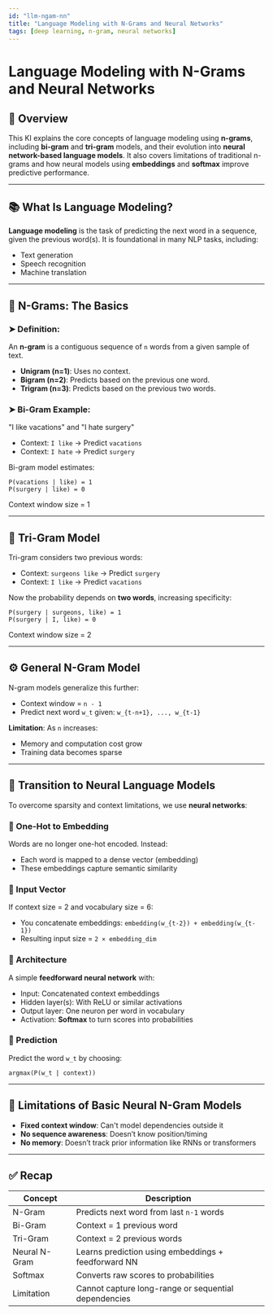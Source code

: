 ```yaml
---
id: "llm-ngam-nn"
title: "Language Modeling with N-Grams and Neural Networks"
tags: [deep learning, n-gram, neural networks]
---
```

# Language Modeling with N-Grams and Neural Networks

## 🧠 Overview

This KI explains the core concepts of language modeling using **n-grams**, including **bi-gram** and **tri-gram** models, and their evolution into **neural network-based language models**. It also covers limitations of traditional n-grams and how neural models using **embeddings** and **softmax** improve predictive performance.

---

## 📚 What Is Language Modeling?

**Language modeling** is the task of predicting the next word in a sequence, given the previous word(s). It is foundational in many NLP tasks, including:

- Text generation
- Speech recognition
- Machine translation

---

## 🔢 N-Grams: The Basics

### ➤ Definition:

An **n-gram** is a contiguous sequence of `n` words from a given sample of text.

- **Unigram (n=1)**: Uses no context.
- **Bigram (n=2)**: Predicts based on the previous one word.
- **Trigram (n=3)**: Predicts based on the previous two words.

### ➤ Bi-Gram Example:

"I like vacations" and "I hate surgery"

- Context: `I like` → Predict `vacations`
- Context: `I hate` → Predict `surgery`

Bi-gram model estimates:

```
P(vacations | like) = 1
P(surgery | like) = 0
```

Context window size = 1

---

## 🔂 Tri-Gram Model

Tri-gram considers two previous words:

- Context: `surgeons like` → Predict `surgery`
- Context: `I like` → Predict `vacations`

Now the probability depends on **two words**, increasing specificity:

```
P(surgery | surgeons, like) = 1
P(surgery | I, like) = 0
```

Context window size = 2

---

## ⚙️ General N-Gram Model

N-gram models generalize this further:

- Context window = `n - 1`
- Predict next word `w_t` given: `w_{t-n+1}, ..., w_{t-1}`

**Limitation**: As `n` increases:

- Memory and computation cost grow
- Training data becomes sparse

---

## 🧱 Transition to Neural Language Models

To overcome sparsity and context limitations, we use **neural networks**:

### 🔸 One-Hot to Embedding

Words are no longer one-hot encoded. Instead:

- Each word is mapped to a dense vector (embedding)
- These embeddings capture semantic similarity

### 🔸 Input Vector

If context size = 2 and vocabulary size = 6:

- You concatenate embeddings: `embedding(w_{t-2}) + embedding(w_{t-1})`
- Resulting input size = `2 × embedding_dim`

### 🔸 Architecture

A simple **feedforward neural network** with:

- Input: Concatenated context embeddings
- Hidden layer(s): With ReLU or similar activations
- Output layer: One neuron per word in vocabulary
- Activation: **Softmax** to turn scores into probabilities

### 🔸 Prediction

Predict the word `w_t` by choosing:

```
argmax(P(w_t | context))
```

---

## 🚫 Limitations of Basic Neural N-Gram Models

- **Fixed context window**: Can't model dependencies outside it
- **No sequence awareness**: Doesn’t know position/timing
- **No memory**: Doesn’t track prior information like RNNs or transformers

---

## ✅ Recap

| Concept | Description |
| --- | --- |
| N-Gram | Predicts next word from last `n-1` words |
| Bi-Gram | Context = 1 previous word |
| Tri-Gram | Context = 2 previous words |
| Neural N-Gram | Learns prediction using embeddings + feedforward NN |
| Softmax | Converts raw scores to probabilities |
| Limitation | Cannot capture long-range or sequential dependencies |